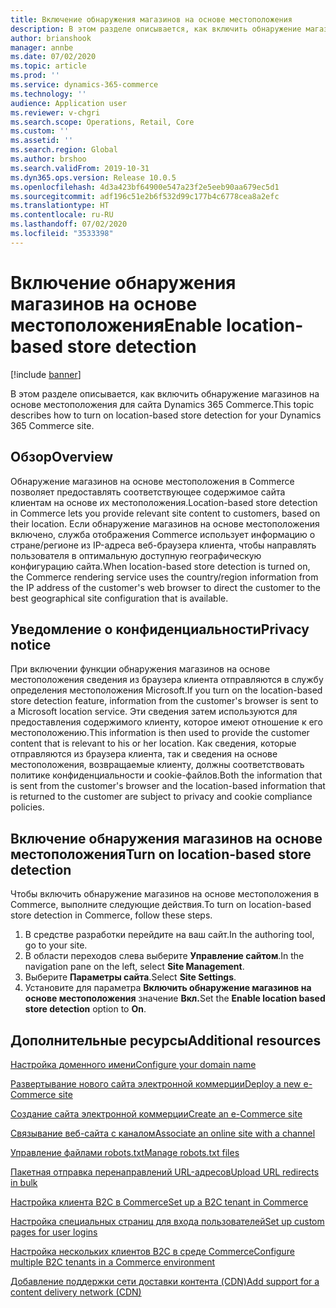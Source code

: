 ```yaml
---
title: Включение обнаружения магазинов на основе местоположения
description: В этом разделе описывается, как включить обнаружение магазинов на основе местоположения для сайта Dynamics 365 Commerce.
author: brianshook
manager: annbe
ms.date: 07/02/2020
ms.topic: article
ms.prod: ''
ms.service: dynamics-365-commerce
ms.technology: ''
audience: Application user
ms.reviewer: v-chgri
ms.search.scope: Operations, Retail, Core
ms.custom: ''
ms.assetid: ''
ms.search.region: Global
ms.author: brshoo
ms.search.validFrom: 2019-10-31
ms.dyn365.ops.version: Release 10.0.5
ms.openlocfilehash: 4d3a423bf64900e547a23f2e5eeb90aa679ec5d1
ms.sourcegitcommit: adf196c51e2b6f532d99c177b4c6778cea8a2efc
ms.translationtype: HT
ms.contentlocale: ru-RU
ms.lasthandoff: 07/02/2020
ms.locfileid: "3533398"
---
```

# <a name="enable-location-based-store-detection"></a><span data-ttu-id="8ed5e-103">Включение обнаружения магазинов на основе местоположения</span><span class="sxs-lookup"><span data-stu-id="8ed5e-103">Enable location-based store detection</span></span>


[!include [banner](includes/banner.md)]

<span data-ttu-id="8ed5e-104">В этом разделе описывается, как включить обнаружение магазинов на основе местоположения для сайта Dynamics 365 Commerce.</span><span class="sxs-lookup"><span data-stu-id="8ed5e-104">This topic describes how to turn on location-based store detection for your Dynamics 365 Commerce site.</span></span>

## <a name="overview"></a><span data-ttu-id="8ed5e-105">Обзор</span><span class="sxs-lookup"><span data-stu-id="8ed5e-105">Overview</span></span>

<span data-ttu-id="8ed5e-106">Обнаружение магазинов на основе местоположения в Commerce позволяет предоставлять соответствующее содержимое сайта клиентам на основе их местоположения.</span><span class="sxs-lookup"><span data-stu-id="8ed5e-106">Location-based store detection in Commerce lets you provide relevant site content to customers, based on their location.</span></span> <span data-ttu-id="8ed5e-107">Если обнаружение магазинов на основе местоположения включено, служба отображения Commerce использует информацию о стране/регионе из IP-адреса веб-браузера клиента, чтобы направлять пользователя в оптимальную доступную географическую конфигурацию сайта.</span><span class="sxs-lookup"><span data-stu-id="8ed5e-107">When location-based store detection is turned on, the Commerce rendering service uses the country/region information from the IP address of the customer's web browser to direct the customer to the best geographical site configuration that is available.</span></span>

## <a name="privacy-notice"></a><span data-ttu-id="8ed5e-108">Уведомление о конфиденциальности</span><span class="sxs-lookup"><span data-stu-id="8ed5e-108">Privacy notice</span></span>

<span data-ttu-id="8ed5e-109">При включении функции обнаружения магазинов на основе местоположения сведения из браузера клиента отправляются в службу определения местоположения Microsoft.</span><span class="sxs-lookup"><span data-stu-id="8ed5e-109">If you turn on the location-based store detection feature, information from the customer's browser is sent to a Microsoft location service.</span></span> <span data-ttu-id="8ed5e-110">Эти сведения затем используются для предоставления содержимого клиенту, которое имеют отношение к его местоположению.</span><span class="sxs-lookup"><span data-stu-id="8ed5e-110">This information is then used to provide the customer content that is relevant to his or her location.</span></span> <span data-ttu-id="8ed5e-111">Как сведения, которые отправляются из браузера клиента, так и сведения на основе местоположения, возвращаемые клиенту, должны соответствовать политике конфиденциальности и cookie-файлов.</span><span class="sxs-lookup"><span data-stu-id="8ed5e-111">Both the information that is sent from the customer's browser and the location-based information that is returned to the customer are subject to privacy and cookie compliance policies.</span></span>

## <a name="turn-on-location-based-store-detection"></a><span data-ttu-id="8ed5e-112">Включение обнаружения магазинов на основе местоположения</span><span class="sxs-lookup"><span data-stu-id="8ed5e-112">Turn on location-based store detection</span></span>

<span data-ttu-id="8ed5e-113">Чтобы включить обнаружение магазинов на основе местоположения в Commerce, выполните следующие действия.</span><span class="sxs-lookup"><span data-stu-id="8ed5e-113">To turn on location-based store detection in Commerce, follow these steps.</span></span>

1. <span data-ttu-id="8ed5e-114">В средстве разработки перейдите на ваш сайт.</span><span class="sxs-lookup"><span data-stu-id="8ed5e-114">In the authoring tool, go to your site.</span></span>
1. <span data-ttu-id="8ed5e-115">В области переходов слева выберите **Управление сайтом**.</span><span class="sxs-lookup"><span data-stu-id="8ed5e-115">In the navigation pane on the left, select **Site Management**.</span></span>
1. <span data-ttu-id="8ed5e-116">Выберите **Параметры сайта**.</span><span class="sxs-lookup"><span data-stu-id="8ed5e-116">Select **Site Settings**.</span></span>
1. <span data-ttu-id="8ed5e-117">Установите для параметра **Включить обнаружение магазинов на основе местоположения** значение **Вкл.**</span><span class="sxs-lookup"><span data-stu-id="8ed5e-117">Set the **Enable location based store detection** option to **On**.</span></span>

## <a name="additional-resources"></a><span data-ttu-id="8ed5e-118">Дополнительные ресурсы</span><span class="sxs-lookup"><span data-stu-id="8ed5e-118">Additional resources</span></span>

[<span data-ttu-id="8ed5e-119">Настройка доменного имени</span><span class="sxs-lookup"><span data-stu-id="8ed5e-119">Configure your domain name</span></span>](configure-your-domain-name.md)

[<span data-ttu-id="8ed5e-120">Развертывание нового сайта электронной коммерции</span><span class="sxs-lookup"><span data-stu-id="8ed5e-120">Deploy a new e-Commerce site</span></span>](deploy-ecommerce-site.md)

[<span data-ttu-id="8ed5e-121">Создание сайта электронной коммерции</span><span class="sxs-lookup"><span data-stu-id="8ed5e-121">Create an e-Commerce site</span></span>](create-ecommerce-site.md)

[<span data-ttu-id="8ed5e-122">Связывание веб-сайта с каналом</span><span class="sxs-lookup"><span data-stu-id="8ed5e-122">Associate an online site with a channel</span></span>](associate-site-online-store.md)

[<span data-ttu-id="8ed5e-123">Управление файлами robots.txt</span><span class="sxs-lookup"><span data-stu-id="8ed5e-123">Manage robots.txt files</span></span>](manage-robots-txt-files.md)

[<span data-ttu-id="8ed5e-124">Пакетная отправка перенаправлений URL-адресов</span><span class="sxs-lookup"><span data-stu-id="8ed5e-124">Upload URL redirects in bulk</span></span>](upload-bulk-redirects.md)

[<span data-ttu-id="8ed5e-125">Настройка клиента B2C в Commerce</span><span class="sxs-lookup"><span data-stu-id="8ed5e-125">Set up a B2C tenant in Commerce</span></span>](set-up-B2C-tenant.md)

[<span data-ttu-id="8ed5e-126">Настройка специальных страниц для входа пользователей</span><span class="sxs-lookup"><span data-stu-id="8ed5e-126">Set up custom pages for user logins</span></span>](custom-pages-user-logins.md)

[<span data-ttu-id="8ed5e-127">Настройка нескольких клиентов B2C в среде Commerce</span><span class="sxs-lookup"><span data-stu-id="8ed5e-127">Configure multiple B2C tenants in a Commerce environment</span></span>](configure-multi-B2C-tenants.md)

[<span data-ttu-id="8ed5e-128">Добавление поддержки сети доставки контента (CDN)</span><span class="sxs-lookup"><span data-stu-id="8ed5e-128">Add support for a content delivery network (CDN)</span></span>](add-cdn-support.md)
